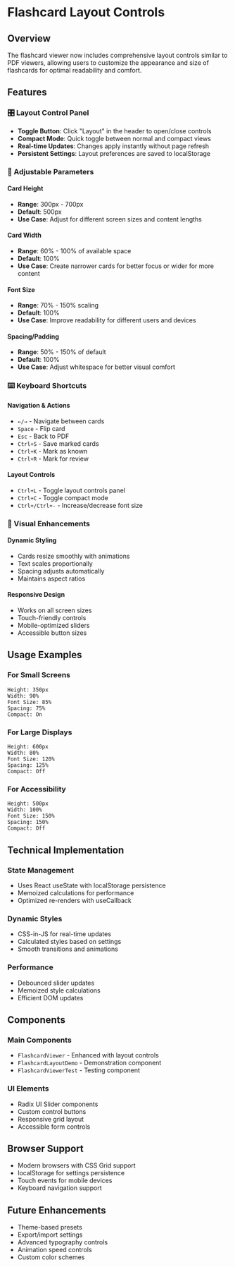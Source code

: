 # Flashcard Layout Controls

## Overview
The flashcard viewer now includes comprehensive layout controls similar to PDF viewers, allowing users to customize the appearance and size of flashcards for optimal readability and comfort.

## Features

### 🎛️ Layout Control Panel
- **Toggle Button**: Click "Layout" in the header to open/close controls
- **Compact Mode**: Quick toggle between normal and compact views
- **Real-time Updates**: Changes apply instantly without page refresh
- **Persistent Settings**: Layout preferences are saved to localStorage

### 📏 Adjustable Parameters

#### Card Height
- **Range**: 300px - 700px
- **Default**: 500px
- **Use Case**: Adjust for different screen sizes and content lengths

#### Card Width
- **Range**: 60% - 100% of available space
- **Default**: 100%
- **Use Case**: Create narrower cards for better focus or wider for more content

#### Font Size
- **Range**: 70% - 150% scaling
- **Default**: 100%
- **Use Case**: Improve readability for different users and devices

#### Spacing/Padding
- **Range**: 50% - 150% of default
- **Default**: 100%
- **Use Case**: Adjust whitespace for better visual comfort

### ⌨️ Keyboard Shortcuts

#### Navigation & Actions
- `←/→` - Navigate between cards
- `Space` - Flip card
- `Esc` - Back to PDF
- `Ctrl+S` - Save marked cards
- `Ctrl+K` - Mark as known
- `Ctrl+R` - Mark for review

#### Layout Controls
- `Ctrl+L` - Toggle layout controls panel
- `Ctrl+C` - Toggle compact mode
- `Ctrl+/Ctrl+-` - Increase/decrease font size

### 🎨 Visual Enhancements

#### Dynamic Styling
- Cards resize smoothly with animations
- Text scales proportionally
- Spacing adjusts automatically
- Maintains aspect ratios

#### Responsive Design
- Works on all screen sizes
- Touch-friendly controls
- Mobile-optimized sliders
- Accessible button sizes

## Usage Examples

### For Small Screens
```
Height: 350px
Width: 90%
Font Size: 85%
Spacing: 75%
Compact: On
```

### For Large Displays
```
Height: 600px
Width: 80%
Font Size: 120%
Spacing: 125%
Compact: Off
```

### For Accessibility
```
Height: 500px
Width: 100%
Font Size: 150%
Spacing: 150%
Compact: Off
```

## Technical Implementation

### State Management
- Uses React useState with localStorage persistence
- Memoized calculations for performance
- Optimized re-renders with useCallback

### Dynamic Styles
- CSS-in-JS for real-time updates
- Calculated styles based on settings
- Smooth transitions and animations

### Performance
- Debounced slider updates
- Memoized style calculations
- Efficient DOM updates

## Components

### Main Components
- `FlashcardViewer` - Enhanced with layout controls
- `FlashcardLayoutDemo` - Demonstration component
- `FlashcardViewerTest` - Testing component

### UI Elements
- Radix UI Slider components
- Custom control buttons
- Responsive grid layout
- Accessible form controls

## Browser Support
- Modern browsers with CSS Grid support
- localStorage for settings persistence
- Touch events for mobile devices
- Keyboard navigation support

## Future Enhancements
- Theme-based presets
- Export/import settings
- Advanced typography controls
- Animation speed controls
- Custom color schemes